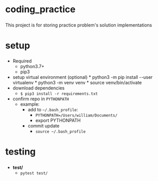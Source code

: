 coding_practice
=====
##### 
This project is for storing practice problem's solution implementations


setup
=====
##### 

* Required
    * python3.7+
    * pip3
* setup virtual environment (optional)
			* python3 -m pip install --user virtualenv
			* python3 -m venv venv
			* source venv/bin/activate
* download dependencies
  * `$ pip3 install -r requirements.txt`  
* confirm repo in `PYTHONPATH`
	* example:
		* add to `~/.bash_profile`:
			* `PYTHONPATH=/Users/william/Documents/`
			* export PYTHONPATH
		* commit update
			* `source ~/.bash_profile`



testing
=====
##### 
* **test/**
   * `pytest test/`